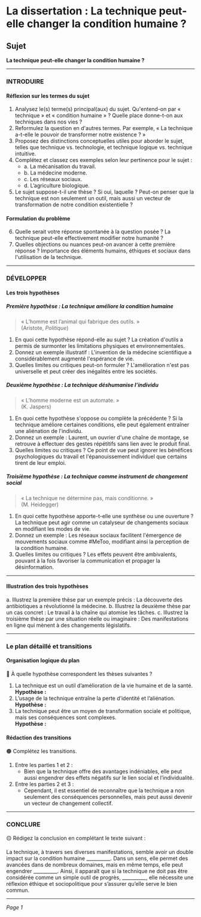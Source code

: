 # La dissertation : La technique peut-elle changer la condition humaine ?

## Sujet
**La technique peut-elle changer la condition humaine ?**

---

### INTRODUIRE

#### Réflexion sur les termes du sujet

1. Analysez le(s) terme(s) principal(aux) du sujet. Qu'entend-on par « technique » et « condition humaine » ? Quelle place donne-t-on aux techniques dans nos vies ?
2. Reformulez la question en d'autres termes. Par exemple, « La technique a-t-elle le pouvoir de transformer notre existence ? »
3. Proposez des distinctions conceptuelles utiles pour aborder le sujet, telles que technique vs. technologie, et technique logique vs. technique intuitive.
4. Complétez et classez ces exemples selon leur pertinence pour le sujet :
   - a. La mécanisation du travail.
   - b. La médecine moderne.
   - c. Les réseaux sociaux.
   - d. L’agriculture biologique.
5. Le sujet suppose-t-il une thèse ? Si oui, laquelle ? Peut-on penser que la technique est non seulement un outil, mais aussi un vecteur de transformation de notre condition existentielle ?

#### Formulation du problème

6. Quelle serait votre réponse spontanée à la question posée ? La technique peut-elle effectivement modifier notre humanité ?
7. Quelles objections ou nuances peut-on avancer à cette première réponse ? Importance des éléments humains, éthiques et sociaux dans l'utilisation de la technique.

---

### DÉVELOPPER

#### Les trois hypothèses

##### Première hypothèse : La technique améliore la condition humaine

> « L’homme est l’animal qui fabrique des outils. »  
> (Aristote, *Politique*)

1. En quoi cette hypothèse répond-elle au sujet ? La création d'outils a permis de surmonter les limitations physiques et environnementales.
2. Donnez un exemple illustratif : L'invention de la médecine scientifique a considérablement augmenté l'espérance de vie.
3. Quelles limites ou critiques peut-on formuler ? L'amélioration n'est pas universelle et peut créer des inégalités entre les sociétés.

##### Deuxième hypothèse : La technique déshumanise l’individu

> « L’homme moderne est un automate. »  
> (K. Jaspers)

1. En quoi cette hypothèse s'oppose ou complète la précédente ? Si la technique améliore certaines conditions, elle peut également entraîner une aliénation de l'individu.
2. Donnez un exemple : Laurent, un ouvrier d'une chaîne de montage, se retrouve à effectuer des gestes répétitifs sans lien avec le produit final.
3. Quelles limites ou critiques ? Ce point de vue peut ignorer les bénéfices psychologiques du travail et l'épanouissement individuel que certains tirent de leur emploi.

##### Troisième hypothèse : La technique comme instrument de changement social

> « La technique ne détermine pas, mais conditionne. »  
> (M. Heidegger)

1. En quoi cette hypothèse apporte-t-elle une synthèse ou une ouverture ? La technique peut agir comme un catalyseur de changements sociaux en modifiant les modes de vie.
2. Donnez un exemple : Les réseaux sociaux facilitent l'émergence de mouvements sociaux comme #MeToo, modifiant ainsi la perception de la condition humaine.
3. Quelles limites ou critiques ? Les effets peuvent être ambivalents, pouvant à la fois favoriser la communication et propager la désinformation.

---

#### Illustration des trois hypothèses

a. Illustrez la première thèse par un exemple précis : La découverte des antibiotiques a révolutionné la médecine.
b. Illustrez la deuxième thèse par un cas concret : Le travail à la chaîne qui atomise les tâches.
c. Illustrez la troisième thèse par une situation réelle ou imaginaire : Des manifestations en ligne qui mènent à des changements législatifs.

---

### Le plan détaillé et transitions

#### Organisation logique du plan

🔴 À quelle hypothèse correspondent les thèses suivantes ?

1. La technique est un outil d’amélioration de la vie humaine et de la santé.  
   **Hypothèse :** 
2. L’usage de la technique entraîne la perte d’identité et l’aliénation.  
   **Hypothèse :** 
3. La technique peut être un moyen de transformation sociale et politique, mais ses conséquences sont complexes.  
   **Hypothèse :** 

#### Rédaction des transitions

🟠 Complétez les transitions.

1. Entre les parties 1 et 2 :  
   - Bien que la technique offre des avantages indéniables, elle peut aussi engendrer des effets négatifs sur le lien social et l’individualité.
2. Entre les parties 2 et 3 :  
   - Cependant, il est essentiel de reconnaître que la technique a non seulement des conséquences personnelles, mais peut aussi devenir un vecteur de changement collectif.

---

### CONCLURE

🟡 Rédigez la conclusion en complétant le texte suivant :

La technique, à travers ses diverses manifestations, semble avoir un double impact sur la condition humaine __________. Dans un sens, elle permet des avancées dans de nombreux domaines, mais en même temps, elle peut engendrer __________. Ainsi, il apparaît que si la technique ne doit pas être considérée comme un simple outil de progrès, __________, elle nécessite une réflexion éthique et sociopolitique pour s’assurer qu’elle serve le bien commun. 

--- 

*Page 1*